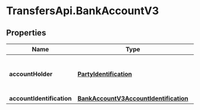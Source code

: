 # TransfersApi.BankAccountV3

## Properties

Name | Type | Description | Notes
------------ | ------------- | ------------- | -------------
**accountHolder** | [**PartyIdentification**](PartyIdentification.md) | Information about the owner of the bank account. | 
**accountIdentification** | [**BankAccountV3AccountIdentification**](BankAccountV3AccountIdentification.md) |  | 


